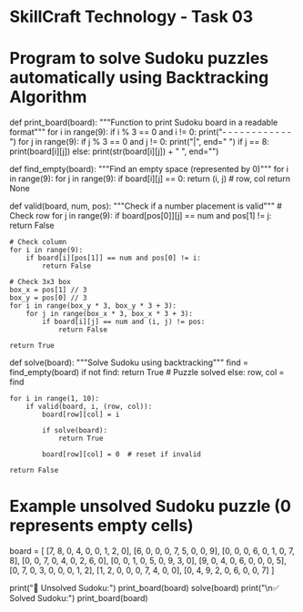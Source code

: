 # SkillCraft Technology - Task 03
# Program to solve Sudoku puzzles automatically using Backtracking Algorithm

def print_board(board):
    """Function to print Sudoku board in a readable format"""
    for i in range(9):
        if i % 3 == 0 and i != 0:
            print("- - - - - - - - - - - -")
        for j in range(9):
            if j % 3 == 0 and j != 0:
                print("|", end=" ")
            if j == 8:
                print(board[i][j])
            else:
                print(str(board[i][j]) + " ", end="")

def find_empty(board):
    """Find an empty space (represented by 0)"""
    for i in range(9):
        for j in range(9):
            if board[i][j] == 0:
                return (i, j)  # row, col
    return None

def valid(board, num, pos):
    """Check if a number placement is valid"""
    # Check row
    for j in range(9):
        if board[pos[0]][j] == num and pos[1] != j:
            return False

    # Check column
    for i in range(9):
        if board[i][pos[1]] == num and pos[0] != i:
            return False

    # Check 3x3 box
    box_x = pos[1] // 3
    box_y = pos[0] // 3
    for i in range(box_y * 3, box_y * 3 + 3):
        for j in range(box_x * 3, box_x * 3 + 3):
            if board[i][j] == num and (i, j) != pos:
                return False

    return True

def solve(board):
    """Solve Sudoku using backtracking"""
    find = find_empty(board)
    if not find:
        return True  # Puzzle solved
    else:
        row, col = find

    for i in range(1, 10):
        if valid(board, i, (row, col)):
            board[row][col] = i

            if solve(board):
                return True

            board[row][col] = 0  # reset if invalid

    return False

# Example unsolved Sudoku puzzle (0 represents empty cells)
board = [
    [7, 8, 0, 4, 0, 0, 1, 2, 0],
    [6, 0, 0, 0, 7, 5, 0, 0, 9],
    [0, 0, 0, 6, 0, 1, 0, 7, 8],
    [0, 0, 7, 0, 4, 0, 2, 6, 0],
    [0, 0, 1, 0, 5, 0, 9, 3, 0],
    [9, 0, 4, 0, 6, 0, 0, 0, 5],
    [0, 7, 0, 3, 0, 0, 0, 1, 2],
    [1, 2, 0, 0, 0, 7, 4, 0, 0],
    [0, 4, 9, 2, 0, 6, 0, 0, 7]
]

print("🧩 Unsolved Sudoku:")
print_board(board)
solve(board)
print("\n✅ Solved Sudoku:")
print_board(board)
